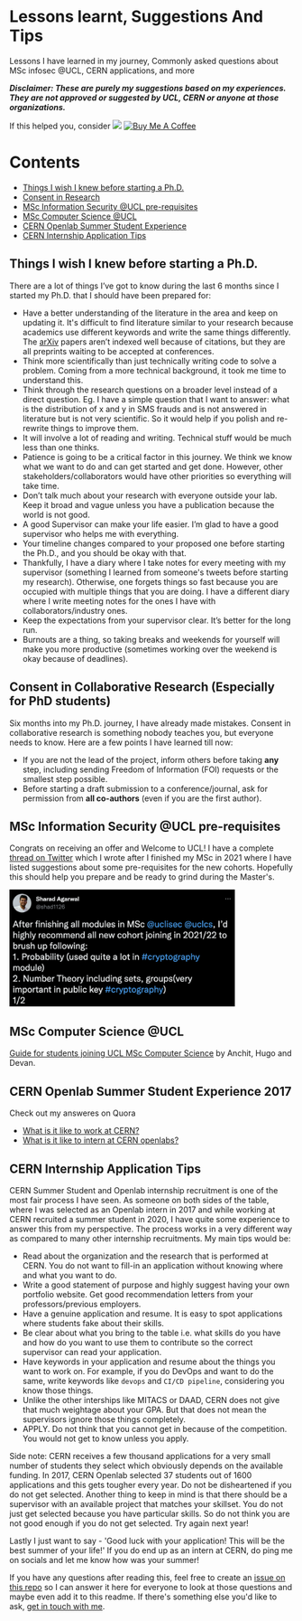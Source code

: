 # Lessons learnt, Suggestions And Tips
Lessons I have learned in my journey, Commonly asked questions about MSc infosec @UCL, CERN applications, and more

***Disclaimer: These are purely my suggestions based on my experiences. They are not approved or suggested by UCL, CERN or anyone at those organizations.*** 

If this helped you, consider [![](https://img.shields.io/static/v1?label=Sponsor&message=%E2%9D%A4&logo=GitHub&color=%23fe8e86)](https://github.com/sponsors/sharad1126)
<a href="https://www.buymeacoffee.com/sharad1126" target="_blank"><img src="https://cdn.buymeacoffee.com/buttons/default-orange.png" alt="Buy Me A Coffee" height="20" width="93"></a>

# Contents

- [Things I wish I knew before starting a Ph.D.](#things-i-wish-i-knew-before-starting-a-phd)
- [Consent in Research](#consent-in-collaborative-research-especially-for-phd-students)
- [MSc Information Security @UCL pre-requisites](#msc-information-security-ucl-pre-requisites)
- [MSc Computer Science @UCL](#msc-computer-science-ucl)
- [CERN Openlab Summer Student Experience](#cern-openlab-summer-student-experience-2017)
- [CERN Internship Application Tips](#cern-internship-application-tips)

## Things I wish I knew before starting a Ph.D.

There are a lot of things I’ve got to know during the last 6 months since I started my Ph.D. that I should have been prepared for: 

* Have a better understanding of the literature in the area and keep on updating it. It's difficult to find literature similar to your research because academics use different keywords and write the same things differently. The [arXiv](https://arxiv.org/) papers aren’t indexed well because of citations, but they are all preprints waiting to be accepted at conferences. 
* Think more scientifically than just technically writing code to solve a problem. Coming from a more technical background, it took me time to understand this.
* Think through the research questions on a broader level instead of a direct question. Eg. I have a simple question that I want to answer: what is the distribution of x and y in SMS frauds and is not answered in literature but is not very scientific. So it would help if you polish and re-rewrite things to improve them.
* It will involve a lot of reading and writing. Technical stuff would be much less than one thinks. 
* Patience is going to be a critical factor in this journey. We think we know what we want to do and can get started and get done. However, other stakeholders/collaborators would have other priorities so everything will take time. 
* Don’t talk much about your research with everyone outside your lab. Keep it broad and vague unless you have a publication because the world is not good. 
* A good Supervisor can make your life easier. I’m glad to have a good supervisor who helps me with everything.
* Your timeline changes compared to your proposed one before starting the Ph.D., and you should be okay with that.
* Thankfully, I have a diary where I take notes for every meeting with my supervisor (something I learned from someone's tweets before starting my research). Otherwise, one forgets things so fast because you are occupied with multiple things that you are doing. I have a different diary where I write meeting notes for the ones I have with collaborators/industry ones.
* Keep the expectations from your supervisor clear. It’s better for the long run. 
* Burnouts are a thing, so taking breaks and weekends for yourself will make you more productive (sometimes working over the weekend is okay because of deadlines).

## Consent in Collaborative Research (Especially for PhD students)

Six months into my Ph.D. journey, I have already made mistakes. Consent in collaborative research is something nobody teaches you, but everyone needs to know. Here are a few points I have learned till now:

* If you are not the lead of the project, inform others before taking **any** step, including sending Freedom of Information (FOI) requests or the smallest step possible.
* Before starting a draft submission to a conference/journal, ask for permission from **all co-authors** (even if you are the first author).

## MSc Information Security @UCL pre-requisites

Congrats on receiving an offer and Welcome to UCL! I have a complete [thread on Twitter](https://twitter.com/shad1126/status/1415315055927771146?s=20&t=HNMo7ovWOazUydnLiBpJpw) which I wrote after I finished my MSc in 2021 where I have listed suggestions about some pre-requisites for the new cohorts. Hopefully this should help you prepare and be ready to grind during the Master's.

<a href="https://twitter.com/shad1126/status/1415315055927771146?s=20&t=HNMo7ovWOazUydnLiBpJpw"><img src="https://github.com/sharad1126/Suggestions-And-Tips/blob/main/images/twitter.png" width="400"/></a>

## MSc Computer Science @UCL

<a href="https://github.com/anchit-chandran/how-to-compsci-msc">Guide for students joining UCL MSc Computer Science</a> by Anchit, Hugo and Devan.

## CERN Openlab Summer Student Experience 2017

Check out my answeres on Quora 
* [What is it like to work at CERN?](https://www.quora.com/What-is-it-like-to-work-at-CERN/answers/64013793) 
* [What is it like to intern at CERN openlabs?](https://www.quora.com/What-is-it-like-to-intern-at-CERN-openlabs/answer/Sharad-Agarwal-21)

## CERN Internship Application Tips

CERN Summer Student and Openlab internship recruitment is one of the most fair process I have seen. As someone on both sides of the table, where I was selected as an Openlab intern in 2017 and while working at CERN recruited a summer student in 2020, I have quite some experience to answer this from my perspective. The process works in a very different way as compared to many other internship recruitments. My main tips would be:
* Read about the organization and the research that is performed at CERN. You do not want to fill-in an application without knowing where and what you want to do.
* Write a good statement of purpose and highly suggest having your own portfolio website. Get good recommendation letters from your professors/previous employers.
* Have a genuine application and resume. It is easy to spot applications where students fake about their skills. 
* Be clear about what you bring to the table i.e. what skills do you have and how do you want to use them to contribute so the correct supervisor can read your application.
* Have keywords in your application and resume about the things you want to work on. For example, if you do DevOps and want to do the same, write keywords like `devops` and `CI/CD pipeline`, considering you know those things.
* Unlike the other interships like MITACS or DAAD, CERN does not give that much weightage about your GPA. But that does not mean the supervisors ignore those things completely.
* APPLY. Do not think that you cannot get in because of the competition. You would not get to know unless you apply.

Side note: CERN receives a few thousand applications for a very small number of students they select which obviously depends on the available funding. In 2017, CERN Openlab selected 37 students out of 1600 applications and this gets tougher every year. Do not be disheartened if you do not get selected. Another thing to keep in mind is that there should be a supervisor with an available project that matches your skillset. You do not just get selected because you have particular skills. So do not think you are not good enough if you do not get selected. Try again next year!

Lastly I just want to say - 'Good luck with your application! This will be the best summer of your life!' If you do end up as an intern at CERN, do ping me on socials and let me know how was your summer!

If you have any questions after reading this, feel free to create an [issue on this repo](https://github.com/sharad1126/Suggestions-And-Tips/issues) so I can answer it here for everyone to look at those questions and maybe even add it to this readme. If there's something else you'd like to ask, [get in touch with me](https://sharad1126.github.io/).

<!--START_SECTION:buy-me-a-coffee-->
<!--END_SECTION:buy-me-a-coffe-->
